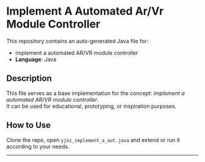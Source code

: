 # Implement A Automated Ar/Vr Module Controller

This repository contains an auto-generated Java file for:

- implement a automated AR/VR module controller
- **Language**: Java

## Description

This file serves as a base implementation for the concept: *implement a automated AR/VR module controller*.  
It can be used for educational, prototyping, or inspiration purposes.

## How to Use

Clone the repo, open `yjoz_implement_a_aut.java` and extend or run it according to your needs.

---


